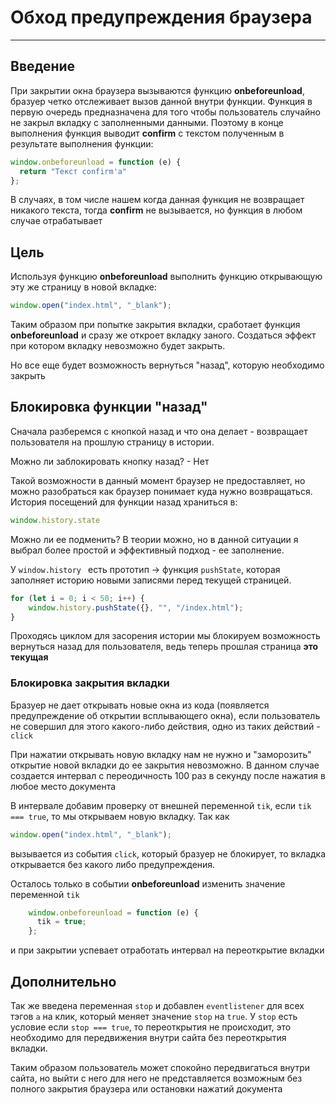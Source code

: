 # Обход предупреждения браузера
<hr />

## Введение
При закрытии окна браузера вызываются функцию **onbeforeunload**, бразуер четко отслеживает вызов данной внутри функции. Функция в первую очередь предназначена для того чтобы пользователь случайно не закрыл вкладку с заполненными данными. Поэтому в конце выполнения функция выводит **confirm** с текстом полученным в результате выполнения функции:

```javascript
window.onbeforeunload = function (e) {
  return "Текст confirm'a"
};
```
В случаях, в том числе нашем когда данная функция не возвращает никакого текста, тогда **confirm** не вызывается, но функция  в любом случае отрабатывает

## Цель
Используя функцию **onbeforeunload** выполнить функцию открывающую эту же страницу в новой вкладке:
```javascript
window.open("index.html", "_blank");
```
Таким образом при попытке закрытия вкладки, сработает функция **onbeforeunload** и сразу же откроет вкладку заного. Создаться эффект при котором вкладку невозможно будет закрыть.

Но все еще будет возможность вернуться "назад", которую необходимо закрыть



## Блокировка функции "назад"
Сначала разберемся с кнопкой назад и что она делает -  возвращает пользователя на прошлую страницу в истории.

Можно ли заблокировать кнопку назад? - Нет

Такой возможности в данный момент браузер не предоставляет, но можно разобраться как браузер понимает куда нужно возвращаться. История посещений для функции назад храниться в:

```javascript
window.history.state
```
Можно ли ее подменить? В теории можно, но в данной ситуации я выбрал более простой и эффективный подход - ее заполнение. 

У ```window.history ``` есть прототип -> функция ```pushState```, которая заполняет историю новыми записями перед текущей страницей.
```javascript
for (let i = 0; i < 50; i++) {
    window.history.pushState({}, "", "/index.html");
}
```
 Проходясь циклом для засорения истории мы блокируем возможность вернуться назад для пользователя, ведь теперь прошлая страница **это текущая**


 ### Блокировка закрытия вкладки
 Бразуер не дает открывать новые окна из кода (появляется предупреждение об открытии всплывающего окна), если пользователь не совершил для этого какого-либо действия, одно из таких действий - ```click```

 При нажатии открывать новую вкладку нам не нужно и "заморозить" открытие новой вкладки до ее закрытия невозможно. В данном случае создается интервал с переодичность 100 раз в секунду после нажатия в любое место документа

 В интервале добавим проверку от внешней переменной ```tik```, если ```tik === true```, то мы открываем новую вкладку. Так как 

```javascript
window.open("index.html", "_blank");
```

вызывается из события ```click```, который бразуер не блокирует, то вкладка открывается без какого либо предупреждения.

Осталось только в событии **onbeforeunload** изменить значение переменной ```tik```
```javascript
    window.onbeforeunload = function (e) {
      tik = true;
    };
```
и при закрытии успевает отработать интервал на переоткрытие вкладки

## Дополнительно

Так же введена переменная ```stop``` и добавлен ```eventlistener``` для всех тэгов ```a``` на клик, который меняет значение ```stop``` на ```true```. У ```stop``` есть условие если ```stop === true```, то переоткрытия не происходит, это необходимо для передвижения внутри сайта без переоткрытия вкладки. 

Таким образом пользователь может спокойно передвигаться внутри сайта, но выйти с него для него не представляется возможным без полного закрытия браузера или остановки нажатий документа